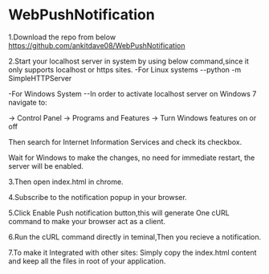 # WebPushNotification
1.Download the repo from below
https://github.com/ankitdave08/WebPushNotification

2.Start your localhost server in system by using below command,since it only supports localhost or https sites.
-For Linux systems
--python -m SimpleHTTPServer

-For Windows System
--In order to activate localhost server on Windows 7 navigate to:

-> Control Panel -> Programs and Features -> Turn Windows features on or off

   Then search for Internet Information Services and check its checkbox.

   Wait for Windows to make the changes, no need for immediate restart, the server will be enabled.

3.Then open index.html in chrome.

4.Subscribe to the notification popup in your browser.

5.Click Enable Push notification button,this will generate One cURL command to make your browser act as a client.

6.Run the cURL command directly in teminal,Then you recieve a notification.

7.To make it Integrated with other sites:
Simply copy the index.html content and keep all the files in root of your application.
